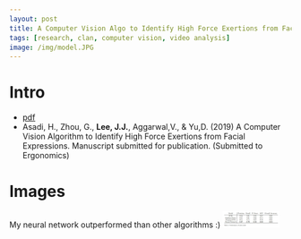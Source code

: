 ```yaml
---
layout: post
title: A Computer Vision Algo to Identify High Force Exertions from Facial Expressions
tags: [research, clan, computer vision, video analysis]
image: /img/model.JPG
---
```



# Intro
* [pdf](/myData/cv_approach/A_Computer_Vision_Algorithm_to_Detect_High_Force_Exertions_from_Facial_E....pdf)
*  Asadi, H., Zhou, G., __Lee, J.J.__, Aggarwal,V., & Yu,D. (2019) A Computer Vision Algorithm to Identify High Force Exertions from Facial Expressions. Manuscript submitted for publication. (Submitted to Ergonomics)

# Images
My neural network outperformed than other algorithms :)
<img src="/img/performance.JPG" width="20%" height="30%" title="Neural network Performance wow" alt="Neural network Performance wow"/>

